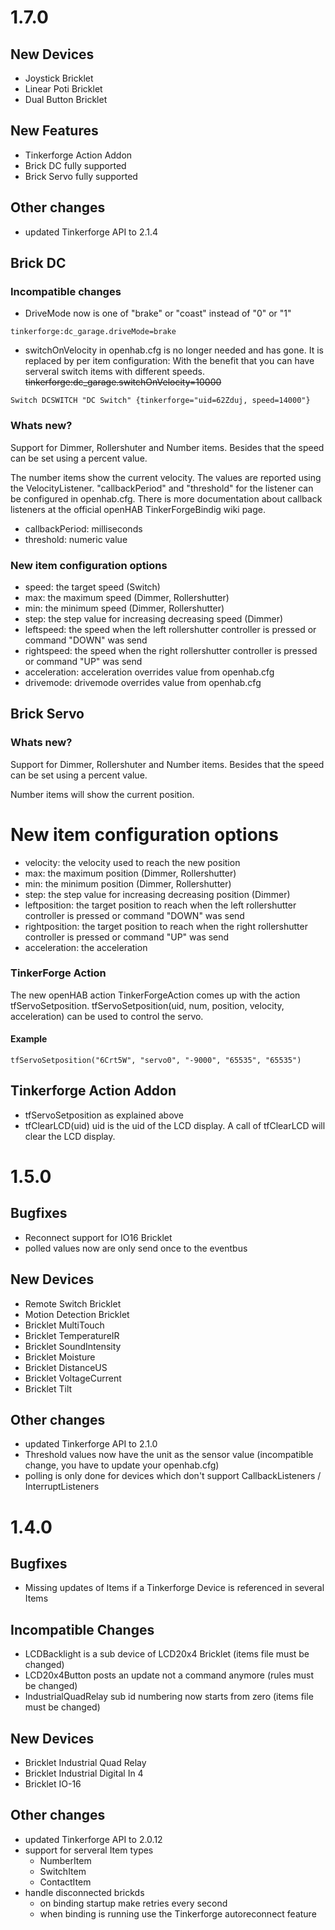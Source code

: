 # 1.7.0
## New Devices
 * Joystick Bricklet
 * Linear Poti Bricklet
 * Dual Button Bricklet

## New Features
 * Tinkerforge Action Addon
 * Brick DC fully supported
 * Brick Servo fully supported

## Other changes
 * updated Tinkerforge API to 2.1.4

## Brick DC
### Incompatible changes
* DriveMode now is one of "brake" or "coast" instead of "0" or "1"
```
tinkerforge:dc_garage.driveMode=brake
```

* switchOnVelocity in openhab.cfg is no longer needed and has gone.
It is replaced by per item configuration:
With the benefit that you can have serveral switch items with different speeds.
~~tinkerforge:dc_garage.switchOnVelocity=10000~~
```
Switch DCSWITCH "DC Switch" {tinkerforge="uid=62Zduj, speed=14000"}
```


### Whats new?
Support for Dimmer, Rollershuter and Number items. Besides that the speed
can be set using a percent value.

The number items show the current velocity. The values are reported using the VelocityListener. 
"callbackPeriod" and "threshold" for the listener can be configured in openhab.cfg. There is more
documentation about callback listeners at the official openHAB TinkerForgeBindig wiki page.

* callbackPeriod: milliseconds
* threshold: numeric value

### New item configuration options
* speed: the target speed (Switch)
* max: the maximum speed (Dimmer, Rollershutter)
* min: the minimum speed (Dimmer, Rollershutter)
* step: the step value for increasing decreasing speed (Dimmer)
* leftspeed: the speed when the left rollershutter controller is pressed or command "DOWN" was send
* rightspeed: the speed when the right rollershutter controller is pressed or command "UP" was send
* acceleration: acceleration overrides value from openhab.cfg
* drivemode: drivemode  overrides value from openhab.cfg

## Brick Servo
### Whats new?
Support for Dimmer, Rollershuter and Number items. Besides that the speed
can be set using a percent value.

Number items will show the current position. 

# New item configuration options
* velocity: the velocity used to reach the new position
* max: the maximum position (Dimmer, Rollershutter)
* min: the minimum position (Dimmer, Rollershutter)
* step: the step value for increasing decreasing position (Dimmer)
* leftposition: the target position to reach when the left rollershutter controller is pressed or command "DOWN" was send
* rightposition: the target position to reach when the right rollershutter controller is pressed or command "UP" was send
* acceleration: the acceleration

### TinkerForge Action
The new openHAB action TinkerForgeAction comes up with the action tfServoSetposition.
tfServoSetposition(uid, num, position, velocity, acceleration) can be used to control the servo.
#### Example
```
tfServoSetposition("6Crt5W", "servo0", "-9000", "65535", "65535")
```

## Tinkerforge Action Addon
* tfServoSetposition as explained above
* tfClearLCD(uid) uid is the uid of the LCD display. A call of tfClearLCD will clear the LCD display.


# 1.5.0
## Bugfixes
  * Reconnect support for IO16 Bricklet
  * polled values now are only send once to the eventbus

## New Devices
 * Remote Switch Bricklet
 * Motion Detection Bricklet
 * Bricklet MultiTouch
 * Bricklet TemperatureIR
 * Bricklet SoundIntensity
 * Bricklet Moisture
 * Bricklet DistanceUS
 * Bricklet VoltageCurrent
 * Bricklet Tilt

## Other changes
 * updated Tinkerforge API to 2.1.0
 * Threshold values now have the unit as the sensor value (incompatible change, you have to update your openhab.cfg)
 * polling is only done for devices which don't support CallbackListeners / InterruptListeners

# 1.4.0
## Bugfixes
  * Missing updates of Items if a Tinkerforge Device is referenced in several Items

## Incompatible Changes
  * LCDBacklight is a sub device of LCD20x4 Bricklet (items file must be changed)
  * LCD20x4Button posts an update not a command anymore (rules must be changed)
  * IndustrialQuadRelay sub id numbering now starts from zero (items file must be changed)

## New Devices
 * Bricklet Industrial Quad Relay
 * Bricklet Industrial Digital In 4
 * Bricklet IO-16

## Other changes
 * updated Tinkerforge API to 2.0.12
 * support for serveral Item types
   * NumberItem
   * SwitchItem
   * ContactItem
 * handle disconnected brickds
   * on binding startup make retries every second
   * when binding is running use the Tinkerforge autoreconnect feature
 